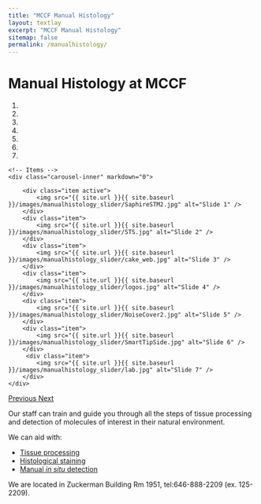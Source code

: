 ```yaml
---
title: "MCCF Manual Histology"
layout: textlay
excerpt: "MCCF Manual Histology"
sitemap: false
permalink: /manualhistology/
---
```


# Manual Histology at MCCF

<div markdown="0" id="carousel" class="carousel slide" data-ride="carousel" data-interval="5000" data-pause="hover" >
    <!-- Menu -->
    <ol class="carousel-indicators">
        <li data-target="#carousel" data-slide-to="0" class="active"></li>
        <li data-target="#carousel" data-slide-to="1"></li>
        <li data-target="#carousel" data-slide-to="2"></li>
        <li data-target="#carousel" data-slide-to="3"></li>
        <li data-target="#carousel" data-slide-to="4"></li>
        <li data-target="#carousel" data-slide-to="5"></li>
        <li data-target="#carousel" data-slide-to="6"></li>
    </ol>

    <!-- Items -->
    <div class="carousel-inner" markdown="0">

        <div class="item active">
            <img src="{{ site.url }}{{ site.baseurl }}/images/manualhistology_slider/SaphireSTM2.jpg" alt="Slide 1" />
        </div>
        <div class="item">
            <img src="{{ site.url }}{{ site.baseurl }}/images/manualhistology_slider/STS.jpg" alt="Slide 2" />
        </div>
        <div class="item">
            <img src="{{ site.url }}{{ site.baseurl }}/images/manualhistology_slider/cake_web.jpg" alt="Slide 3" />
        </div>
        <div class="item">
            <img src="{{ site.url }}{{ site.baseurl }}/images/manualhistology_slider/logos.jpg" alt="Slide 4" />
        </div>
        <div class="item">
            <img src="{{ site.url }}{{ site.baseurl }}/images/manualhistology_slider/NoiseCover2.jpg" alt="Slide 5" />
        </div>
        <div class="item">
            <img src="{{ site.url }}{{ site.baseurl }}/images/manualhistology_slider/SmartTipSide.jpg" alt="Slide 6" />
        </div>       
         <div class="item">
            <img src="{{ site.url }}{{ site.baseurl }}/images/manualhistology_slider/lab.jpg" alt="Slide 7" />
        </div>
    </div>
  <a class="left carousel-control" href="#carousel" role="button" data-slide="prev">
    <span class="glyphicon glyphicon-chevron-left" aria-hidden="true"></span>
    <span class="sr-only">Previous</span>
  </a>
  <a class="right carousel-control" href="#carousel" role="button" data-slide="next">
    <span class="glyphicon glyphicon-chevron-right" aria-hidden="true"></span>
    <span class="sr-only">Next</span>
  </a>
</div>

Our staff can train and guide you through all the steps of tissue processing and detection of molecules of interest in their natural environment.

We can aid with:

- [Tissue processing](tissueprocessing)
- [Histological staining](histologicalstaining)
- [Manual *in situ* detection](manualdetection)

We are located in Zuckerman Building Rm 1951, tel:646-888-2209 (ex. 125-2209).

